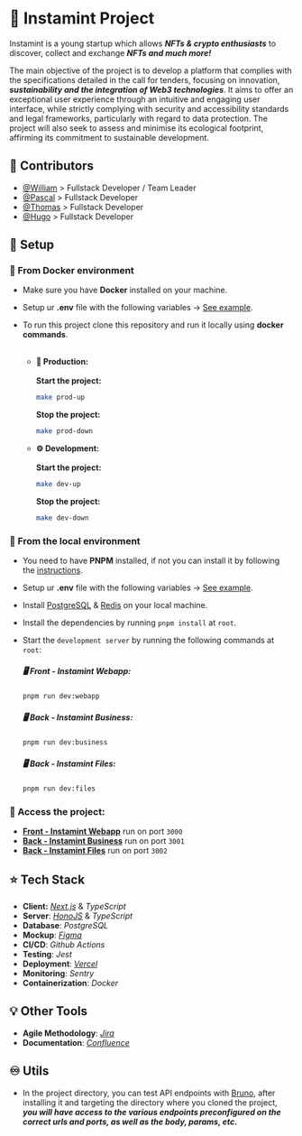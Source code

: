 # 🔮 Instamint Project

Instamint is a young startup which allows _**NFTs & crypto enthusiasts**_ to discover, collect and exchange
_**NFTs and much more!**_

The main objective of the project is to develop a platform that complies with the specifications detailed in the call
for tenders, focusing on innovation, **_sustainability and the integration of Web3 technologies_**. It aims to offer an
exceptional user experience through an intuitive and engaging user interface, while strictly complying with security and
accessibility standards and legal frameworks, particularly with regard to data protection. The project will also seek to
assess and minimise its ecological footprint, affirming its commitment to sustainable development.

## 🐐 Contributors

- [@William](https://github.com/william-wtr92) > Fullstack Developer / Team Leader
- [@Pascal](https://github.com/Scalpal) > Fullstack Developer
- [@Thomas](https://github.com/Thomas-De-Oliveira) > Fullstack Developer
- [@Hugo](https://github.com/vaillanh) > Fullstack Developer

## 🔨 Setup

### 🐳 From Docker environment

- Make sure you have **Docker** installed on your machine.
- Setup ur **.env** file with the following
  variables -> [See example](https://github.com/william-wtr92/instamint/blob/main/.env.example).

- To run this project clone this repository and run it locally using **docker commands**. <br><br>

  - **🚀 Production:** <br><br>
    **Start the project:**

    ```bash
    make prod-up
    ```

    **Stop the project:**

    ```bash
    make prod-down
    ```

  - **⚙️ Development:** <br><br>
    **Start the project:**

    ```bash
    make dev-up
    ```

    **Stop the project:**

    ```bash
    make dev-down
    ```

### 🔑 From the local environment

- You need to have **PNPM** installed, if not you can install it by following
  the [instructions](https://pnpm.io/installation).
- Setup ur **.env** file with the following
  variables -> [See example](https://github.com/william-wtr92/instamint/blob/main/.env.example).
- Install [PostgreSQL](https://www.postgresql.org/download/) & [Redis](https://redis.io/docs/install/install-redis/) on
  your local machine.
- Install the dependencies by running `pnpm install` at `root`.
- Start the `development server` by running the following commands at `root`:

  ##### **🖥️ Front - Instamint Webapp:**

  ```bash
  pnpm run dev:webapp
  ```

  ##### **🖥️ Back - Instamint Business:**

  ```bash
  pnpm run dev:business
  ```

  ##### **🖥️ Back - Instamint Files:**

  ```bash
  pnpm run dev:files
  ```

### **🔗 Access the project:** <br>

- **[Front - Instamint Webapp](http://localhost:3000)** run on port `3000`
- **[Back - Instamint Business](http://localhost:3001)** run on port `3001`
- **[Back - Instamint Files](http://localhost:3002)** run on port `3002`

## ⭐️ Tech Stack

- **Client:** [_Next.js_](https://nextjs.org/docs) & _TypeScript_
- **Server**: [_HonoJS_](https://hono.dev/getting-started/basic) & _TypeScript_
- **Database**: _PostgreSQL_
- **Mockup**: [
  _Figma_](https://www.figma.com/file/0vj1ZxDcGJ6YeGLdaouf2u/UI-UX-design?type=design&node-id=0-1&mode=design&t=BJOmZmtqybA)
- **CI/CD**: _Github Actions_
- **Testing**: _Jest_
- **Deployment**: [_Vercel_](https://vercel.com/)
- **Monitoring**: _Sentry_
- **Containerization**: _Docker_

## 💡 Other Tools

- **Agile Methodology**: [_Jira_](https://project-william.atlassian.net/jira/software/c/projects/ITM/boards/4/backlog)
- **Documentation**: [
  _Confluence_](https://project-william.atlassian.net/wiki/spaces/ITM/pages/16679168/Model+Product+Requirements)

## ♾️ Utils

- In the project directory, you can test API endpoints with [Bruno](https://www.usebruno.com/), after installing it and
  targeting the directory where you cloned the project,
  _**you will have access to the various endpoints preconfigured on the correct urls and ports, as well as the body,
  params, etc.**_
